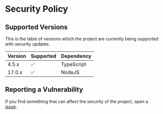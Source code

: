 # Security Policy

## Supported Versions

This is the table of versions which the project are currently being supported with security updates.

| Version | Supported          | Dependency   |
| ------- | ------------------ | ------------ |
| 4.5.x   | :white_check_mark: | TypeScript   |
| 17.0.x  | :white_check_mark: | NodeJS       |

## Reporting a Vulnerability

If you find something that can affect the security of the project, open a [issue](https://github.com/gdcmarinho/circuit-breaker/issues).
